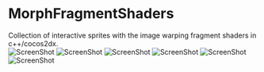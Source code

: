 MorphFragmentShaders
====================

Collection of interactive sprites with the image warping fragment shaders in c++/cocos2dx.
<br>
![ScreenShot](https://raw.github.com/radif/MorphFragmentShaders/master/img1.png)
![ScreenShot](https://raw.github.com/radif/MorphFragmentShaders/master/img2.png)
![ScreenShot](https://raw.github.com/radif/MorphFragmentShaders/master/img3.png)
![ScreenShot](https://raw.github.com/radif/MorphFragmentShaders/master/img4.png)
![ScreenShot](https://raw.github.com/radif/MorphFragmentShaders/master/img5.png)
![ScreenShot](https://raw.github.com/radif/MorphFragmentShaders/master/img6.png)
